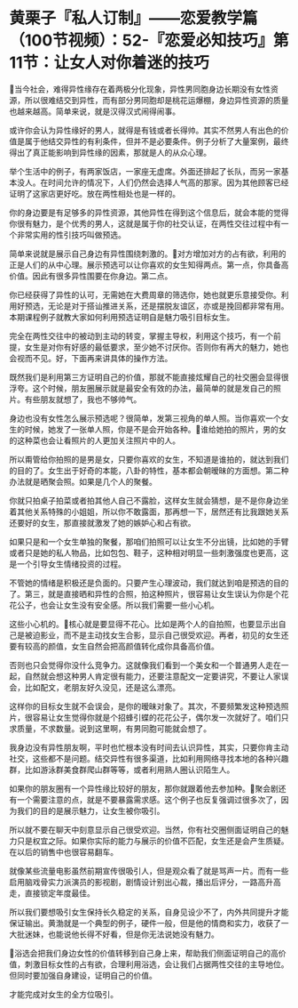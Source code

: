 # 黄栗子『私人订制』——恋爱教学篇（100节视频）：52-『恋爱必知技巧』第11节：让女人对你着迷的技巧

🎼当今社会，难得异性缘存在着两极分化现象，异性男同胞身边长期没有女性资源，所以很难结交到异性，而有部分男同胞却是桃花运爆棚，身边异性资源的质量也越来越高。简单来说，就是汉得汉式闹得闹事。

或许你会认为异性缘好的男人，就得是有钱或者长得帅。其实不然男人有出色的价值是属于他结交异性的有利条件，但并不是必要条件。例子分析了大量案例，最终得出了真正能影响到异性缘的因素，那就是人的从众心理。

举个生活中的例子，有两家饭店，一家座无虚席。外面还排起了长队，而另一家基本没人。在时间允许的情况下，人们仍然会选择人气高的那家。因为其他顾客已经证明了这家店更好吃。放在两性相处也是一样的。

你的身边要是有足够多的异性资源，其他异性在得到这个信息后，就会本能的觉得你很有魅力，是个优秀的男人，这就是属于你的社交认证，在两性交往过程中有一个非常实用的性引技巧叫做预选。

简单来说就是展示自己身边有异性围绕刺激的。🎼对方增加对方的占有欲，利用的正是人们的从中心理。展示预选可以让你喜欢的女生知得两点。第一点，你具备高价值。因此有很多异性围要在你身边。第二点。

你已经获得了异性的认可，无需她在大费周章的筛选你，她也就更乐意接受你。利用好预选，无论是对于搭讪推进关系，还是摆脱友谊区，亦或是挽回都非常有用。本期课程例子就教大家如何利用预选证明自是魅力吸引目标女生。

完全在两性交往中的被动到主动的转变，掌握主导权，利用这个技巧，有一个前提，女生是对你有好感的最低要求，至少她不讨厌你。否则你有再大的魅力，她也会视而不见。好，下面再来讲具体的操作方法。

既然我们是利用第三方证明自己的价值，那就不能直接炫耀自己的社交圈会显得很浮夸。这个时候，朋友圈展示就是最安全有效的办法，最简单的就是发自己的照片。有些朋友就想了，我也不够帅气。

身边也没有女性怎么展示预选呢？很简单，发第三视角的单人照。当你喜欢一个女生的时候，她发了一张单人照，你是不是会开始各种。🎼谁给她拍的照片，男的女的这种菜也会让看照片的人更加关注照片中的人。

所以甭管给你拍照的是男是女，只要你喜欢的女生，不知道是谁拍的，就达到我们的目的了。女生出于好奇的本能，八卦的特性，基本都会朝暧昧的方面想。第二种办法就是晒聚会照。如果是几个人的聚餐。

你就只拍桌子拍菜或者拍其他人自己不露脸，这样女生就会猜想，是不是你身边坐着其他关系特殊的小姐姐，所以你不敢露面，那再想一下，居然还有比我跟她关系还要好的女生，那直接就激发了她的嫉妒心和占有欲。

如果只是和一个女生单独的聚餐，那咱们拍照可以让女生不分出镜，比如她的手臂或者只是她的私人物品，比如包包、鞋子，这种相对明显一些刺激强度也更高，这是一个引导女生情绪投资的过程。

不管她的情绪是积极还是负面的。只要产生心理波动，我们就达到咱是预选的目的了。第三，就是直接晒和异性的合照，拍这种照片，很容易让女生误认为你是个花花公子，也会让女生没有安全感。所以我们需要一些小心机。

这些小心机的。🎼核心就是要显得不花心。比如是两个人的自拍照，也要显示出自己是被迫影业，而不是主动找女生合影，显示自己很受欢迎。再者，初见的女生还要有较高的颜值，女生自然会把高颜值转化成你具备高价值。

否则也只会觉得你没什么竞争力。这就像我们看到一个美女和一个普通男人走在一起，自然就会想这种男人肯定很有能力，还要注意配文一定要讲究，不要让人家误会，比如配文，老朋友好久没见，还是这么漂亮。

这样你的目标女生就不会误会，是你的暧昧对象了。其次，不要频繁发这种预选照片，很容易让女生觉得你就是个招蜂引蝶的花花公子，偶尔发一次就好了。咱们只求质量，不求数量。说到这里啊，有男同胞可能就会想了。

我身边没有异性朋友啊，平时也忙根本没有时间去认识异性，其实，只要你肯主动社交，这些都不是问题。结交异性有很多渠道，比如利用网络寻找本地的各种兴趣群，比如游泳群美食群爬山群等等，或者利用熟人圈认识陌生人。

如果你的朋友圈有一个异性缘比较好的朋友，那你就跟着他去参加种。🎼聚会剧还有一个需要注意的点，就是不要暴露需求感。这个例子也反复强调过很多次了，因为我们的目的是展示魅力，让女生被你吸引。

所以就不要在聊天中刻意显示自己很受欢迎。当然，你有社交圈侧面证明自己的魅力只是权宜之际。如果你实际的能力与展示的价值不匹配，女生还是会产生质疑。在以后的销售中也很容易翻车。

就像某些流量电影虽然前期宣传很吸引人，但是观众看了就是骂声一片。而有一些启用脑戏骨实力派演员的影视剧，剧情设计别出心裁，播出后评分，一路高升高走，直接锁定年度最佳。

所以我们要想吸引女生保持长久稳定的关系，自身见设少不了，内外共同提升才能保证输出。黄渤就是一个典型的例子，硬件一般，但是他的情商和实力，收获了一大批迷妹，也能说他长得不好看，但是你无法说她没有魅力。

🎼浴选会把我们身边女性的价值转移到自己身上来，帮助我们侧面证明自己的高价值，刺激目标女性的占有欲，合理利用浴选，会让我们占据两性交往的主导地位。但同时要加强自身建设，证明自己的价值。

才能完成对女生的全方位吸引。